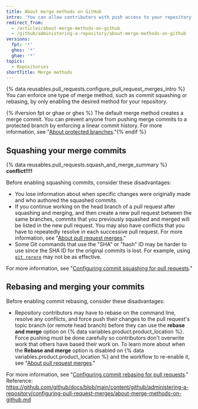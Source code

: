 ```yaml
---
title: About merge methods on GitHub
intro: 'You can allow contributors with push access to your repository to merge their pull requests on {% data variables.product.product_location %} with different merge options or enforce a specific merge method for all of your repository''s pull requests.'
redirect_from:
  - /articles/about-merge-methods-on-github
  - /github/administering-a-repository/about-merge-methods-on-github
versions:
  fpt: '*'
  ghes: '*'
  ghae: '*'
topics:
  - Repositories
shortTitle: Merge methods
---
```


{% data reusables.pull_requests.configure_pull_request_merges_intro %} You can enforce one type of merge method, such as commit squashing or rebasing, by only enabling the desired method for your repository.

{% ifversion fpt or ghae or ghes %}
The default merge method creates a merge commit. You can prevent anyone from pushing merge commits to a protected branch by enforcing a linear commit history. For more information, see "[About protected branches](/github/administering-a-repository/about-protected-branches#require-linear-history)."{% endif %}

## Squashing your merge commits

{% data reusables.pull_requests.squash_and_merge_summary %} **conflict!!!!**

Before enabling squashing commits, consider these disadvantages:
- You lose information about when specific changes were originally made and who authored the squashed commits.
- If you continue working on the head branch of a pull request after squashing and merging, and then create a new pull request between the same branches, commits that you previously squashed and merged will be listed in the new pull request. You may also have conflicts that you have to repeatedly resolve in each successive pull request. For more information, see "[About pull request merges](/github/collaborating-with-issues-and-pull-requests/about-pull-request-merges#squashing-and-merging-a-long-running-branch)."
- Some Git commands that use the "SHA" or "hash" ID may be harder to use since the SHA ID for the original commits is lost. For example, using [`git rerere`](https://git-scm.com/docs/git-rerere) may not be as effective.

For more information, see "[Configuring commit squashing for pull requests](/articles/configuring-commit-squashing-for-pull-requests)."

## Rebasing and merging your commits

Before enabling commit rebasing, consider these disadvantages:
- Repository contributors may have to rebase on the command line, resolve any conflicts, and force push their changes to the pull request's topic branch (or remote head branch) before they can use the **rebase and merge** option on {% data variables.product.product_location %}. Force pushing must be done carefully so contributors don't overwrite work that others have based their work on. To learn more about when the **Rebase and merge** option is disabled on {% data variables.product.product_location %} and the workflow to re-enable it, see "[About pull request merges](/articles/about-pull-request-merges/#rebase-and-merge-your-pull-request-commits)."

For more information, see "[Configuring commit rebasing for pull requests](/articles/configuring-commit-rebasing-for-pull-requests)."
Reference: https://github.com/github/docs/blob/main/content/github/administering-a-repository/configuring-pull-request-merges/about-merge-methods-on-github.md